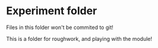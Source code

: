 # Experiment folder

Files in this folder won't be commited to git!

This is a folder for roughwork, and playing with the module!
